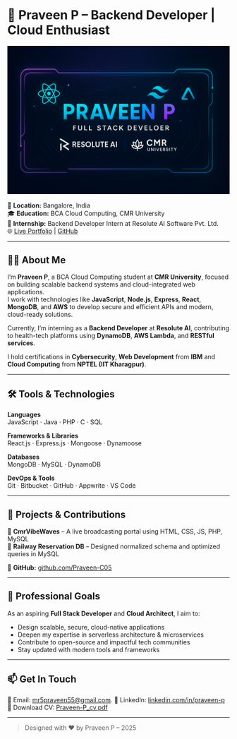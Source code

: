 
# 🚀 Praveen P – Backend Developer | Cloud Enthusiast

![Portfolio Banner](./public/projects/banner.png)

📍 **Location:** Bangalore, India  
🎓 **Education:** BCA Cloud Computing, CMR University  
💼 **Internship:** Backend Developer Intern at Resolute AI Software Pvt. Ltd.  
🌐 [Live Portfolio](https://praveen-p.vercel.app/) | [GitHub](https://github.com/Praveen-C05)

---

## 🧑‍💻 About Me

I’m **Praveen P**, a BCA Cloud Computing student at **CMR University**, focused on building scalable backend systems and cloud-integrated web applications.  
I work with technologies like **JavaScript**, **Node.js**, **Express**, **React**, **MongoDB**, and **AWS** to develop secure and efficient APIs and modern, cloud-ready solutions.

Currently, I’m interning as a **Backend Developer** at **Resolute AI**, contributing to health-tech platforms using **DynamoDB**, **AWS Lambda**, and **RESTful services**.

I hold certifications in **Cybersecurity**, **Web Development** from **IBM** and **Cloud Computing** from  **NPTEL (IIT Kharagpur)**.

---

## 🛠️ Tools & Technologies

**Languages**  
JavaScript · Java · PHP · C · SQL  

**Frameworks & Libraries**  
React.js · Express.js · Mongoose · Dynamoose  

**Databases**  
MongoDB · MySQL · DynamoDB  

**DevOps & Tools**  
Git · Bitbucket · GitHub · Appwrite · VS Code

---

## 📂 Projects & Contributions

🔴 **CmrVibeWaves** – A live broadcasting portal using HTML, CSS, JS, PHP, MySQL  
🚉 **Railway Reservation DB** – Designed normalized schema and optimized queries in MySQL  
<!-- 🧠 **LUNA Project** – Backend module development in JavaScript + AWS for a health-tech web app -->
🔗 **GitHub:** [github.com/Praveen-C05](https://github.com/Praveen-C05)

---

## 🎯 Professional Goals

As an aspiring **Full Stack Developer** and **Cloud Architect**, I aim to:

- Design scalable, secure, cloud-native applications
- Deepen my expertise in serverless architecture & microservices
- Contribute to open-source and impactful tech communities
- Stay updated with modern tools and frameworks

---

## 📫 Get In Touch

📧 Email: mr5praveen55@gmail.com.
🔗 LinkedIn: [linkedin.com/in/praveen-p](https://www.linkedin.com/in/mr5praveen/)
📁 Download CV: [Praveen-P_cv.pdf](./public/projects/PRAVEEN%20P_resume.pdf)


---

> Designed with ❤️ by Praveen P – 2025
